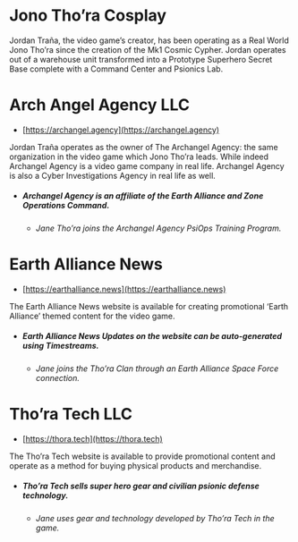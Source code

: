 # Jono Tho’ra Cosplay

Jordan Traña, the video game’s creator, has been operating as a Real World Jono Tho’ra since the creation of the Mk1 Cosmic Cypher. Jordan operates out of a warehouse unit transformed into a Prototype Superhero Secret Base complete with a Command Center and Psionics Lab.

# Arch Angel Agency LLC

* [https://archangel.agency](https://archangel.agency)

Jordan Traña operates as the owner of The Archangel Agency: the same organization in the video game which Jono Tho’ra leads. While indeed Archangel Agency is a video game company in real life. Archangel Agency is also a Cyber Investigations Agency in real life as well.

* ##### Archangel Agency is an affiliate of the Earth Alliance and Zone Operations Command.

  * ###### *Jane Tho’ra joins the Archangel Agency PsiOps Training Program.*

# Earth Alliance News

* [https://earthalliance.news](https://earthalliance.news)

The Earth Alliance News website is available for creating promotional ‘Earth Alliance’ themed content for the video game.

* ##### Earth Alliance News Updates on the website can be auto-generated using Timestreams.

  * ###### *Jane joins the Tho’ra Clan through an Earth Alliance Space Force connection.*

# Tho’ra Tech LLC

* [https://thora.tech](https://thora.tech)

The Tho’ra Tech website is available to provide promotional content and operate as a method for buying physical products and merchandise.

* ##### Tho’ra Tech sells super hero gear and civilian psionic defense technology.

  * ###### *Jane uses gear and technology developed by Tho’ra Tech in the game.*

